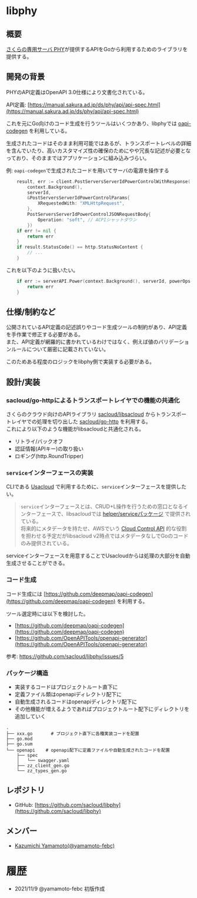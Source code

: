 # libphy

## 概要

[さくらの専用サーバ PHY](https://server.sakura.ad.jp)が提供するAPIをGoから利用するためのライブラリを提供する。

## 開発の背景

PHYのAPI定義はOpenAPI 3.0仕様により文書化されている。

API定義: [https://manual.sakura.ad.jp/ds/phy/api/api-spec.html](https://manual.sakura.ad.jp/ds/phy/api/api-spec.html)

これを元にGo向けのコード生成を行うツールはいくつかあり、libphyでは [oapi-codegen](https://github.com/deepmap/oapi-codegen) を利用している。

生成されたコードはそのまま利用可能ではあるが、トランスポートレベルの詳細を含んでいたり、高いカスタマイズ性の確保のためにやや冗長な記述が必要となっており、そのままではアプリケーションに組み込みづらい。

例: `oapi-codegen`で生成されたコードを用いてサーバの電源を操作する

```go
	result, err := client.PostServersServerIdPowerControlWithResponse(
		context.Background(),
		serverId,
		&PostServersServerIdPowerControlParams{
			XRequestedWith: "XMLHttpRequest",
		},
		PostServersServerIdPowerControlJSONRequestBody{
			Operation: "soft", // ACPIシャットダウン
		})
	if err != nil {
		return err
	}
	if result.StatusCode() == http.StatusNoContent {
		// ...
	}
```

これを以下のように扱いたい。

```go
	if err := serverAPI.Power(context.Background(), serverId, powerOps.Soft); err != nil {
		return err
	}
```

## 仕様/制約など

公開されているAPI定義の記述誤りやコード生成ツールの制約があり、API定義を手作業で修正する必要がある。  
また、API定義が網羅的に書かれているわけではなく、例えば値のバリデーションルールについて厳密に記載されていない。  

このためある程度のロジックをlibphy側で実装する必要がある。

## 設計/実装

### sacloud/go-httpによるトランスポートレイヤでの機能の共通化

さくらのクラウド向けのAPIライブラリ [sacloud/libsacloud](https://github.com/sacloud/libsacloud) からトランスポートレイヤでの処理を切り出した [sacloud/go-http](https://github.com/sacloud/go-http) を利用する。  
これにより以下のような機能がlibsacloudと共通化される。

- リトライ/バックオフ
- 認証情報(APIキー)の取り扱い
- ロギング(http.RoundTripper)

### `service`インターフェースの実装

CLIである [Usacloud](https://github.com/sacloud/usacloud) で利用するために、`service`インターフェースを提供したい。

> `service`インターフェースとは、CRUD+L操作を行うための窓口となるインターフェースで、libsacloudでは [helper/serviceパッケージ](https://pkg.go.dev/github.com/sacloud/libsacloud/v2@v2.27.1/helper/service) で提供されている。  
> 将来的にメタデータを持たせ、AWSでいう [Cloud Control API](https://aws.amazon.com/jp/cloudcontrolapi/) 的な役割を担わせる予定だがlibsacloud v2時点ではメタデータなしでGoのコードのみ提供されている。

serviceインターフェースを用意することでUsacloudからは処理の大部分を自動生成させることができる。

### コード生成

コード生成には [https://github.com/deepmap/oapi-codegen](https://github.com/deepmap/oapi-codegen) を利用する。  

ツール選定時には以下を検討した。

  - [https://github.com/deepmap/oapi-codegen](https://github.com/deepmap/oapi-codegen)
  - [https://github.com/OpenAPITools/openapi-generator](https://github.com/OpenAPITools/openapi-generator)

参考: https://github.com/sacloud/libphy/issues/5

### パッケージ構造

- 実装するコードはプロジェクトルート直下に
- 定義ファイル類はopenapiディレクトリ配下に
- 自動生成されるコードはopenapiディレクトリ配下に
- その他機能が増えるようであればプロジェクトルート配下にディレクトリを追加していく

```
.
├── xxx.go       # プロジェクト直下に各種実装コードを配置
├── go.mod
├── go.sum
└── openapi    # openapi配下に定義ファイルや自動生成されたコードを配置
    ├── spec
    │   └── swagger.yaml
    ├── zz_client_gen.go
    └── zz_types_gen.go
```

## レポジトリ

 - GitHub: [https://github.com/sacloud/libphy](https://github.com/sacloud/libphy)

## メンバー

- [Kazumichi Yamamoto(@yamamoto-febc)](https://github.com/yamamoto-febc)

# 履歴

- 2021/11/9 @yamamoto-febc 初版作成